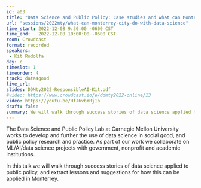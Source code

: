 ```yaml
---
id: a03
title: "Data Science and Public Policy: Case studies and what can Monterrey do?"
url: "sessions/2022mty/what-can-monterrey-city-do-with-data-science"
time_start: 2022-12-08 9:30:00 -0600 CST
time_end:   2022-12-08 10:00:00 -0600 CST
room: Crowdcast
format: recorded
speakers:
 - Kit Rodolfa
day: c
timeslot: 1
timeorder: 4
track: data4good
live_url: 
slides: DDMty2022-ResponsibleAI-Kit.pdf
#video: https://www.crowdcast.io/e/ddmty2022-online/13
video: https://youtu.be/HfJ6vbYRj1o
draft: false
summary: We will walk through success stories of data science applied to public policy, and extract lessons and suggestions for how this can be applied in Monterrey.
---
```


The Data Science and Public Policy Lab at Carnegie Mellon University works to develop and further the use of data science in social good, and public policy research and practice. As part of our work we collaborate on ML/AI/data science projects with government, nonprofit and academic institutions.

In this talk we will walk through success stories of data science applied to public policy, and extract lessons and suggestions for how this can be applied in Monterrey.